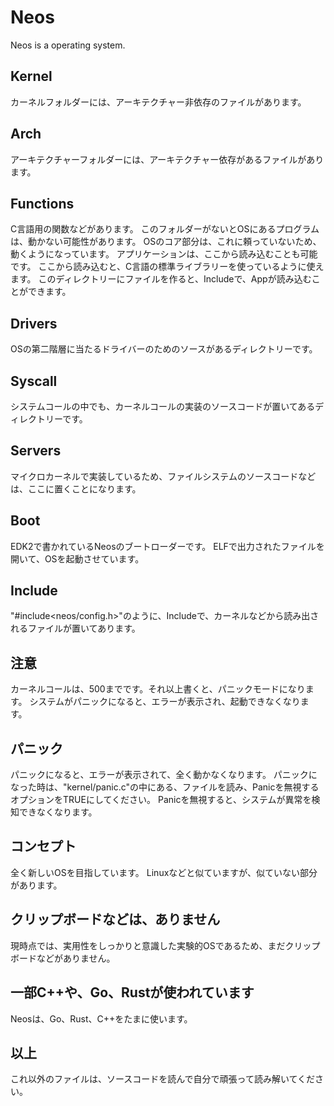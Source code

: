 # Neos

Neos is a operating system.

## Kernel

カーネルフォルダーには、アーキテクチャー非依存のファイルがあります。

## Arch

アーキテクチャーフォルダーには、アーキテクチャー依存があるファイルがあります。

## Functions

C言語用の関数などがあります。
このフォルダーがないとOSにあるプログラムは、動かない可能性があります。
OSのコア部分は、これに頼っていないため、動くようになっています。
アプリケーションは、ここから読み込むことも可能です。
ここから読み込むと、C言語の標準ライブラリーを使っているように使えます。
このディレクトリーにファイルを作ると、Includeで、Appが読み込むことができます。

## Drivers

OSの第二階層に当たるドライバーのためのソースがあるディレクトリーです。

## Syscall

システムコールの中でも、カーネルコールの実装のソースコードが置いてあるディレクトリーです。

## Servers

マイクロカーネルで実装しているため、ファイルシステムのソースコードなどは、ここに置くことになります。

## Boot

EDK2で書かれているNeosのブートローダーです。
ELFで出力されたファイルを開いて、OSを起動させています。

## Include

"#include<neos/config.h>"のように、Includeで、カーネルなどから読み出されるファイルが置いてあります。

## 注意

カーネルコールは、500までです。それ以上書くと、パニックモードになります。
システムがパニックになると、エラーが表示され、起動できなくなります。

## パニック

パニックになると、エラーが表示されて、全く動かなくなります。
パニックになった時は、"kernel/panic.c"の中にある、ファイルを読み、Panicを無視するオプションをTRUEにしてください。
Panicを無視すると、システムが異常を検知できなくなります。

## コンセプト

全く新しいOSを目指しています。
Linuxなどと似ていますが、似ていない部分があります。

## クリップボードなどは、ありません

現時点では、実用性をしっかりと意識した実験的OSであるため、まだクリップボードなどがありません。

## 一部C++や、Go、Rustが使われています

Neosは、Go、Rust、C++をたまに使います。

## 以上

これ以外のファイルは、ソースコードを読んで自分で頑張って読み解いてください。
